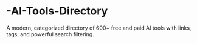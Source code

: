 # -AI-Tools-Directory
A modern, categorized directory of 600+ free and paid AI tools with links, tags, and powerful search filtering.
